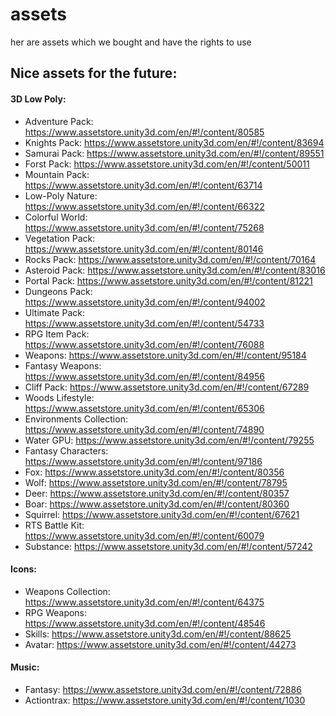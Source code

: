 # assets

her are assets which we bought and have the rights to use




## Nice assets for the future:
#### 3D Low Poly: 
- Adventure Pack: https://www.assetstore.unity3d.com/en/#!/content/80585
- Knights Pack: https://www.assetstore.unity3d.com/en/#!/content/83694
- Samurai Pack: https://www.assetstore.unity3d.com/en/#!/content/89551
- Forst Pack: https://www.assetstore.unity3d.com/en/#!/content/50011
- Mountain Pack: https://www.assetstore.unity3d.com/en/#!/content/63714
- Low-Poly Nature: https://www.assetstore.unity3d.com/en/#!/content/66322
- Colorful World: https://www.assetstore.unity3d.com/en/#!/content/75268
- Vegetation Pack: https://www.assetstore.unity3d.com/en/#!/content/80146
- Rocks Pack: https://www.assetstore.unity3d.com/en/#!/content/70164
- Asteroid Pack: https://www.assetstore.unity3d.com/en/#!/content/83016
- Portal Pack: https://www.assetstore.unity3d.com/en/#!/content/81221
- Dungeons Pack: https://www.assetstore.unity3d.com/en/#!/content/94002
- Ultimate Pack: https://www.assetstore.unity3d.com/en/#!/content/54733
- RPG Item Pack: https://www.assetstore.unity3d.com/en/#!/content/76088
- Weapons: https://www.assetstore.unity3d.com/en/#!/content/95184
- Fantasy Weapons: https://www.assetstore.unity3d.com/en/#!/content/84956
- Cliff Pack: https://www.assetstore.unity3d.com/en/#!/content/67289
- Woods Lifestyle: https://www.assetstore.unity3d.com/en/#!/content/65306
- Environments Collection: https://www.assetstore.unity3d.com/en/#!/content/74890
- Water GPU: https://www.assetstore.unity3d.com/en/#!/content/79255
- Fantasy Characters: https://www.assetstore.unity3d.com/en/#!/content/97186
- Fox: https://www.assetstore.unity3d.com/en/#!/content/80356
- Wolf: https://www.assetstore.unity3d.com/en/#!/content/78795
- Deer: https://www.assetstore.unity3d.com/en/#!/content/80357
- Boar: https://www.assetstore.unity3d.com/en/#!/content/80360
- Squirrel: https://www.assetstore.unity3d.com/en/#!/content/67621
- RTS Battle Kit: https://www.assetstore.unity3d.com/en/#!/content/60079
- Substance: https://www.assetstore.unity3d.com/en/#!/content/57242

#### Icons:
- Weapons Collection: https://www.assetstore.unity3d.com/en/#!/content/64375
- RPG Weapons: https://www.assetstore.unity3d.com/en/#!/content/48546
- Skills: https://www.assetstore.unity3d.com/en/#!/content/88625
- Avatar: https://www.assetstore.unity3d.com/en/#!/content/44273

#### Music:
- Fantasy: https://www.assetstore.unity3d.com/en/#!/content/72886
- Actiontrax: https://www.assetstore.unity3d.com/en/#!/content/1030
